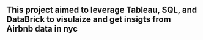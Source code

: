 ## This project aimed to leverage Tableau, SQL, and DataBrick to visulaize and get insigts from Airbnb data in nyc 

